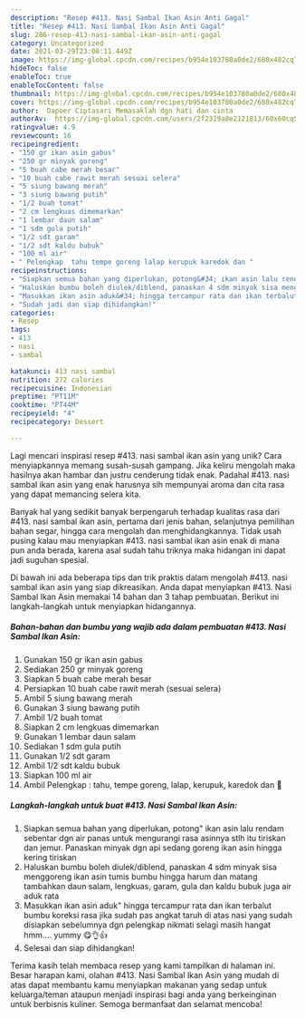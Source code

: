 ```yaml
---
description: "Resep #413. Nasi Sambal Ikan Asin Anti Gagal"
title: "Resep #413. Nasi Sambal Ikan Asin Anti Gagal"
slug: 286-resep-413-nasi-sambal-ikan-asin-anti-gagal
category: Uncategorized
date: 2021-03-29T23:08:11.449Z
image: https://img-global.cpcdn.com/recipes/b954e103780a0de2/680x482cq70/413-nasi-sambal-ikan-asin-foto-resep-utama.jpg
hideToc: false
enableToc: true
enableTocContent: false
thumbnail: https://img-global.cpcdn.com/recipes/b954e103780a0de2/680x482cq70/413-nasi-sambal-ikan-asin-foto-resep-utama.jpg
cover: https://img-global.cpcdn.com/recipes/b954e103780a0de2/680x482cq70/413-nasi-sambal-ikan-asin-foto-resep-utama.jpg
author:  Dapoer Ciptasari Memasaklah dgn hati dan cinta
authorAv:  https://img-global.cpcdn.com/users/2f2319a8e2121813/60x60cq50/avatar.jpg
ratingvalue: 4.9
reviewcount: 16
recipeingredient:
- "150 gr ikan asin gabus"
- "250 gr minyak goreng"
- "5 buah cabe merah besar"
- "10 buah cabe rawit merah sesuai selera"
- "5 siung bawang merah"
- "3 siung bawang putih"
- "1/2 buah tomat"
- "2 cm lengkuas dimemarkan"
- "1 lembar daun salam"
- "1 sdm gula putih"
- "1/2 sdt garam"
- "1/2 sdt kaldu bubuk"
- "100 ml air"
- " Pelengkap  tahu tempe goreng lalap kerupuk karedok dan "
recipeinstructions:
- "Siapkan semua bahan yang diperlukan, potong&#34; ikan asin lalu rendam sebentar dgn air panas untuk mengurangi rasa asinnya stlh itu tiriskan dan jemur. Panaskan minyak dgn api sedang goreng ikan asin hingga kering tiriskan"
- "Haluskan bumbu boleh diulek/diblend, panaskan 4 sdm minyak sisa menggoreng ikan asin tumis bumbu hingga harum dan matang tambahkan daun salam, lengkuas, garam, gula dan kaldu bubuk juga air aduk rata"
- "Masukkan ikan asin aduk&#34; hingga tercampur rata dan ikan terbalut bumbu koreksi rasa jika sudah pas angkat taruh di atas nasi yang sudah disiapkan sebelumnya dgn pelengkap nikmati selagi masih hangat hmm.... yummy 😋👌👍"
- "Sudah jadi dan siap dihidangkan!"
categories:
- Resep
tags:
- 413
- nasi
- sambal

katakunci: 413 nasi sambal 
nutrition: 272 calories
recipecuisine: Indonesian
preptime: "PT11M"
cooktime: "PT44M"
recipeyield: "4"
recipecategory: Dessert

---
```



Lagi mencari inspirasi resep #413. nasi sambal ikan asin yang unik? Cara menyiapkannya memang susah-susah gampang. Jika keliru mengolah maka hasilnya akan hambar dan justru cenderung tidak enak. Padahal #413. nasi sambal ikan asin yang enak harusnya sih mempunyai aroma dan cita rasa yang dapat memancing selera kita.


Banyak hal yang sedikit banyak berpengaruh terhadap kualitas rasa dari #413. nasi sambal ikan asin, pertama dari jenis bahan, selanjutnya pemilihan bahan segar, hingga cara mengolah dan menghidangkannya. Tidak usah pusing kalau mau menyiapkan #413. nasi sambal ikan asin enak di mana pun anda berada, karena asal sudah tahu triknya maka hidangan ini dapat jadi suguhan spesial.




Di bawah ini ada beberapa tips dan trik praktis dalam mengolah #413. nasi sambal ikan asin yang siap dikreasikan. Anda dapat menyiapkan #413. Nasi Sambal Ikan Asin memakai 14 bahan dan 3 tahap pembuatan. Berikut ini langkah-langkah untuk menyiapkan hidangannya.

<!--inarticleads1-->

##### Bahan-bahan dan bumbu yang wajib ada dalam pembuatan #413. Nasi Sambal Ikan Asin:

1. Gunakan 150 gr ikan asin gabus
1. Sediakan 250 gr minyak goreng
1. Siapkan 5 buah cabe merah besar
1. Persiapkan 10 buah cabe rawit merah (sesuai selera)
1. Ambil 5 siung bawang merah
1. Gunakan 3 siung bawang putih
1. Ambil 1/2 buah tomat
1. Siapkan 2 cm lengkuas dimemarkan
1. Gunakan 1 lembar daun salam
1. Sediakan 1 sdm gula putih
1. Gunakan 1/2 sdt garam
1. Ambil 1/2 sdt kaldu bubuk
1. Siapkan 100 ml air
1. Ambil  Pelengkap : tahu, tempe goreng, lalap, kerupuk, karedok dan 🍌




<!--inarticleads2-->

##### Langkah-langkah untuk buat #413. Nasi Sambal Ikan Asin:

1. Siapkan semua bahan yang diperlukan, potong&#34; ikan asin lalu rendam sebentar dgn air panas untuk mengurangi rasa asinnya stlh itu tiriskan dan jemur. Panaskan minyak dgn api sedang goreng ikan asin hingga kering tiriskan
1. Haluskan bumbu boleh diulek/diblend, panaskan 4 sdm minyak sisa menggoreng ikan asin tumis bumbu hingga harum dan matang tambahkan daun salam, lengkuas, garam, gula dan kaldu bubuk juga air aduk rata
1. Masukkan ikan asin aduk&#34; hingga tercampur rata dan ikan terbalut bumbu koreksi rasa jika sudah pas angkat taruh di atas nasi yang sudah disiapkan sebelumnya dgn pelengkap nikmati selagi masih hangat hmm.... yummy 😋👌👍
1. Selesai dan siap dihidangkan!



Terima kasih telah membaca resep yang kami tampilkan di halaman ini. Besar harapan kami, olahan #413. Nasi Sambal Ikan Asin yang mudah di atas dapat membantu kamu menyiapkan makanan yang sedap untuk keluarga/teman ataupun menjadi inspirasi bagi anda yang berkeinginan untuk berbisnis kuliner. Semoga bermanfaat dan selamat mencoba!
